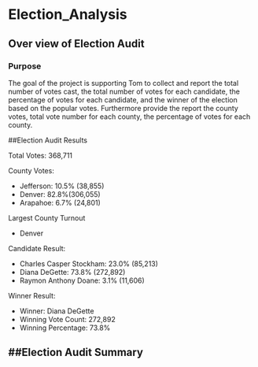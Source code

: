 # Election_Analysis

## Over view of Election Audit

### Purpose
The goal of the project is supporting Tom to collect and report the total number of votes cast, the total number of votes for each candidate, the percentage of votes for each candidate, and the winner of the election based on the popular votes. Furthermore provide the report the county votes, total vote number for each county, the percentage of votes for each county.

##Election Audit Results

Total Votes: 368,711

County Votes:
- Jefferson: 10.5% (38,855)
- Denver: 82.8%(306,055)
- Arapahoe: 6.7% (24,801)

Largest County Turnout
- Denver

Candidate Result:
- Charles Casper Stockham: 23.0% (85,213)
- Diana DeGette: 73.8% (272,892)
- Raymon Anthony Doane: 3.1% (11,606)

Winner Result:
- Winner: Diana DeGette
- Winning Vote Count: 272,892
- Winning Percentage: 73.8%

##Election Audit Summary
- 
